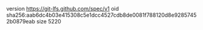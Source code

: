 version https://git-lfs.github.com/spec/v1
oid sha256:aab6dc4b03e415308c5e1dcc4527cdb8de0081f788120d8e92857452b0879eab
size 5220

